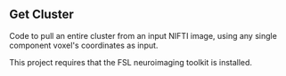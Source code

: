 Get Cluster
-----------

Code to pull an entire cluster from an input NIFTI image, using any single component voxel's coordinates as input.

This project requires that the FSL neuroimaging toolkit is installed.

